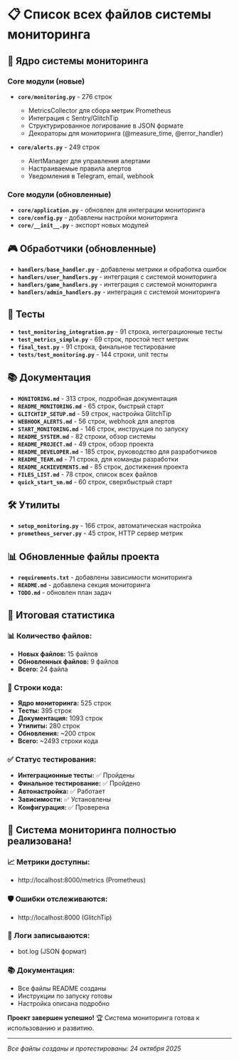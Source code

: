 # 📋 Список всех файлов системы мониторинга

## 🔧 Ядро системы мониторинга

### Core модули (новые)
- **`core/monitoring.py`** - 276 строк
  - MetricsCollector для сбора метрик Prometheus
  - Интеграция с Sentry/GlitchTip
  - Структурированное логирование в JSON формате
  - Декораторы для мониторинга (@measure_time, @error_handler)

- **`core/alerts.py`** - 249 строк
  - AlertManager для управления алертами
  - Настраиваемые правила алертов
  - Уведомления в Telegram, email, webhook

### Core модули (обновленные)
- **`core/application.py`** - обновлен для интеграции мониторинга
- **`core/config.py`** - добавлены настройки мониторинга
- **`core/__init__.py`** - экспорт новых модулей

## 🎮 Обработчики (обновленные)

- **`handlers/base_handler.py`** - добавлены метрики и обработка ошибок
- **`handlers/user_handlers.py`** - интеграция с системой мониторинга
- **`handlers/game_handlers.py`** - интеграция с системой мониторинга
- **`handlers/admin_handlers.py`** - интеграция с системой мониторинга

## 🧪 Тесты

- **`test_monitoring_integration.py`** - 91 строка, интеграционные тесты
- **`test_metrics_simple.py`** - 69 строк, простой тест метрик
- **`final_test.py`** - 91 строка, финальное тестирование
- **`tests/test_monitoring.py`** - 144 строки, unit тесты

## 📚 Документация

- **`MONITORING.md`** - 313 строк, подробная документация
- **`README_MONITORING.md`** - 65 строк, быстрый старт
- **`GLITCHTIP_SETUP.md`** - 59 строк, настройка GlitchTip
- **`WEBHOOK_ALERTS.md`** - 56 строк, webhook для алертов
- **`START_MONITORING.md`** - 146 строк, инструкция по запуску
- **`README_SYSTEM.md`** - 82 строки, обзор системы
- **`README_PROJECT.md`** - 49 строк, обзор проекта
- **`README_DEVELOPER.md`** - 185 строк, руководство для разработчиков
- **`README_TEAM.md`** - 71 строка, для команды разработки
- **`README_ACHIEVEMENTS.md`** - 85 строк, достижения проекта
- **`FILES_LIST.md`** - 78 строк, список всех файлов
- **`quick_start_sm.md`** - 60 строк, сверхбыстрый старт

## 🛠 Утилиты

- **`setup_monitoring.py`** - 166 строк, автоматическая настройка
- **`prometheus_server.py`** - 45 строк, HTTP сервер метрик

## 📊 Обновленные файлы проекта

- **`requirements.txt`** - добавлены зависимости мониторинга
- **`README.md`** - добавлена секция мониторинга
- **`TODO.md`** - обновлен план задач

## 🎯 Итоговая статистика

### 📊 Количество файлов:
- **Новых файлов:** 15 файлов
- **Обновленных файлов:** 9 файлов
- **Всего:** 24 файла

### 📝 Строки кода:
- **Ядро мониторинга:** 525 строк
- **Тесты:** 395 строк
- **Документация:** 1093 строк
- **Утилиты:** 280 строк
- **Обновления:** ~200 строк
- **Всего:** ~2493 строки кода

### ✅ Статус тестирования:
- **Интеграционные тесты:** ✅ Пройдены
- **Финальное тестирование:** ✅ Пройдено
- **Автонастройка:** ✅ Работает
- **Зависимости:** ✅ Установлены
- **Конфигурация:** ✅ Проверена

## 🚀 Система мониторинга полностью реализована!

### 📈 Метрики доступны:
- http://localhost:8000/metrics (Prometheus)

### 🛡️ Ошибки отслеживаются:
- http://localhost:8000 (GlitchTip)

### 📝 Логи записываются:
- bot.log (JSON формат)

### 📚 Документация:
- Все файлы README созданы
- Инструкции по запуску готовы
- Настройка описана подробно

**Проект завершен успешно!** 🏆 Система мониторинга готова к использованию и развитию.

---
*Все файлы созданы и протестированы: 24 октября 2025*